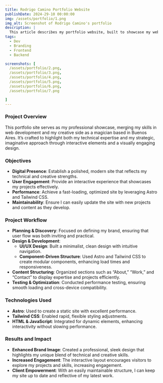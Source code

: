 ```yaml
---
title: Rodrigo Camino Portfolio Website
publishDate: 2024-29-10 00:00:00
img: /assets/portfolio/1.png
img_alt: Screenshot of Rodrigo Camino's portfolio
description: |
  This article describes my portfolio website, built to showcase my web development and creative skills. Using Astro, Tailwind CSS, HTML, and JavaScript, the site focuses on fast performance, easy updates, and engaging design to enhance my brand and keep content current.
tags:
  - Dev
  - Branding
  - Frontend
  - Backend

screenshots: [
  /assets/portfolio/2.png,
  /assets/portfolio/3.png,
  /assets/portfolio/4.png,
  /assets/portfolio/5.png,
  /assets/portfolio/6.png,
  /assets/portfolio/7.png

]
---
```


### Project Overview
This portfolio site serves as my professional showcase, merging my skills in web development and my creative side as a magician based in Buenos Aires. It’s crafted to highlight both my technical expertise and my strategic, imaginative approach through interactive elements and a visually engaging design.

### Objectives
- **Digital Presence**: Establish a polished, modern site that reflects my technical and creative strengths.
- **User Engagement**: Provide an interactive experience that showcases my projects effectively.
- **Performance**: Achieve a fast-loading, optimized site by leveraging Astro and Tailwind CSS.
- **Maintainability**: Ensure I can easily update the site with new projects and content as they develop.

### Project Workflow
- **Planning & Discovery**: Focused on defining my brand, ensuring that user flow was both inviting and practical.
- **Design & Development**:
  - **UI/UX Design**: Built a minimalist, clean design with intuitive navigation.
  - **Component-Driven Structure**: Used Astro and Tailwind CSS to create modular components, enhancing load times and responsiveness.
- **Content Structuring**: Organized sections such as “About,” “Work,” and “Contact” to display expertise and projects efficiently.
- **Testing & Optimization**: Conducted performance testing, ensuring smooth loading and cross-device compatibility.

### Technologies Used
- **Astro**: Used to create a static site with excellent performance.
- **Tailwind CSS**: Enabled rapid, flexible styling adjustments.
- **HTML & JavaScript**: Integrated for dynamic elements, enhancing interactivity without slowing performance.

### Results and Impact
- **Enhanced Brand Image**: Created a professional, sleek design that highlights my unique blend of technical and creative skills.
- **Increased Engagement**: The interactive layout encourages visitors to explore my projects and skills, increasing engagement.
- **Client Empowerment**: With an easily maintainable structure, I can keep my site up to date and reflective of my latest work.
